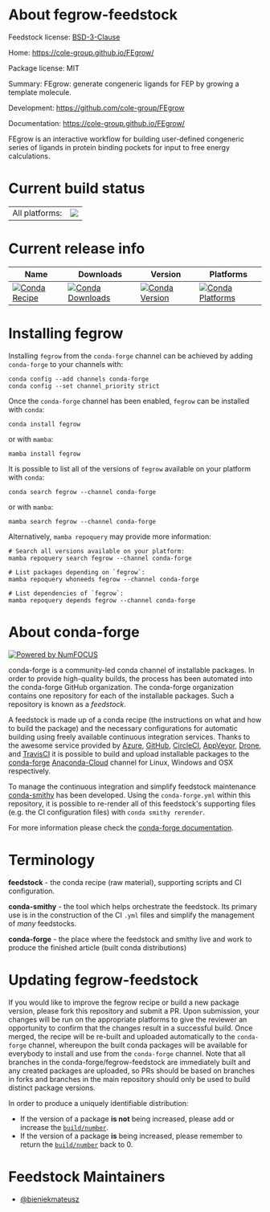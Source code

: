About fegrow-feedstock
======================

Feedstock license: [BSD-3-Clause](https://github.com/conda-forge/fegrow-feedstock/blob/main/LICENSE.txt)

Home: https://cole-group.github.io/FEgrow/

Package license: MIT

Summary: FEgrow: generate congeneric ligands for FEP by growing a template molecule.

Development: https://github.com/cole-group/FEgrow

Documentation: https://cole-group.github.io/FEgrow/

FEgrow is an interactive workflow for building user-defined
congeneric series of ligands in protein binding pockets
for input to free energy calculations.


Current build status
====================


<table><tr><td>All platforms:</td>
    <td>
      <a href="https://dev.azure.com/conda-forge/feedstock-builds/_build/latest?definitionId=16681&branchName=main">
        <img src="https://dev.azure.com/conda-forge/feedstock-builds/_apis/build/status/fegrow-feedstock?branchName=main">
      </a>
    </td>
  </tr>
</table>

Current release info
====================

| Name | Downloads | Version | Platforms |
| --- | --- | --- | --- |
| [![Conda Recipe](https://img.shields.io/badge/recipe-fegrow-green.svg)](https://anaconda.org/conda-forge/fegrow) | [![Conda Downloads](https://img.shields.io/conda/dn/conda-forge/fegrow.svg)](https://anaconda.org/conda-forge/fegrow) | [![Conda Version](https://img.shields.io/conda/vn/conda-forge/fegrow.svg)](https://anaconda.org/conda-forge/fegrow) | [![Conda Platforms](https://img.shields.io/conda/pn/conda-forge/fegrow.svg)](https://anaconda.org/conda-forge/fegrow) |

Installing fegrow
=================

Installing `fegrow` from the `conda-forge` channel can be achieved by adding `conda-forge` to your channels with:

```
conda config --add channels conda-forge
conda config --set channel_priority strict
```

Once the `conda-forge` channel has been enabled, `fegrow` can be installed with `conda`:

```
conda install fegrow
```

or with `mamba`:

```
mamba install fegrow
```

It is possible to list all of the versions of `fegrow` available on your platform with `conda`:

```
conda search fegrow --channel conda-forge
```

or with `mamba`:

```
mamba search fegrow --channel conda-forge
```

Alternatively, `mamba repoquery` may provide more information:

```
# Search all versions available on your platform:
mamba repoquery search fegrow --channel conda-forge

# List packages depending on `fegrow`:
mamba repoquery whoneeds fegrow --channel conda-forge

# List dependencies of `fegrow`:
mamba repoquery depends fegrow --channel conda-forge
```


About conda-forge
=================

[![Powered by
NumFOCUS](https://img.shields.io/badge/powered%20by-NumFOCUS-orange.svg?style=flat&colorA=E1523D&colorB=007D8A)](https://numfocus.org)

conda-forge is a community-led conda channel of installable packages.
In order to provide high-quality builds, the process has been automated into the
conda-forge GitHub organization. The conda-forge organization contains one repository
for each of the installable packages. Such a repository is known as a *feedstock*.

A feedstock is made up of a conda recipe (the instructions on what and how to build
the package) and the necessary configurations for automatic building using freely
available continuous integration services. Thanks to the awesome service provided by
[Azure](https://azure.microsoft.com/en-us/services/devops/), [GitHub](https://github.com/),
[CircleCI](https://circleci.com/), [AppVeyor](https://www.appveyor.com/),
[Drone](https://cloud.drone.io/welcome), and [TravisCI](https://travis-ci.com/)
it is possible to build and upload installable packages to the
[conda-forge](https://anaconda.org/conda-forge) [Anaconda-Cloud](https://anaconda.org/)
channel for Linux, Windows and OSX respectively.

To manage the continuous integration and simplify feedstock maintenance
[conda-smithy](https://github.com/conda-forge/conda-smithy) has been developed.
Using the ``conda-forge.yml`` within this repository, it is possible to re-render all of
this feedstock's supporting files (e.g. the CI configuration files) with ``conda smithy rerender``.

For more information please check the [conda-forge documentation](https://conda-forge.org/docs/).

Terminology
===========

**feedstock** - the conda recipe (raw material), supporting scripts and CI configuration.

**conda-smithy** - the tool which helps orchestrate the feedstock.
                   Its primary use is in the construction of the CI ``.yml`` files
                   and simplify the management of *many* feedstocks.

**conda-forge** - the place where the feedstock and smithy live and work to
                  produce the finished article (built conda distributions)


Updating fegrow-feedstock
=========================

If you would like to improve the fegrow recipe or build a new
package version, please fork this repository and submit a PR. Upon submission,
your changes will be run on the appropriate platforms to give the reviewer an
opportunity to confirm that the changes result in a successful build. Once
merged, the recipe will be re-built and uploaded automatically to the
`conda-forge` channel, whereupon the built conda packages will be available for
everybody to install and use from the `conda-forge` channel.
Note that all branches in the conda-forge/fegrow-feedstock are
immediately built and any created packages are uploaded, so PRs should be based
on branches in forks and branches in the main repository should only be used to
build distinct package versions.

In order to produce a uniquely identifiable distribution:
 * If the version of a package **is not** being increased, please add or increase
   the [``build/number``](https://docs.conda.io/projects/conda-build/en/latest/resources/define-metadata.html#build-number-and-string).
 * If the version of a package **is** being increased, please remember to return
   the [``build/number``](https://docs.conda.io/projects/conda-build/en/latest/resources/define-metadata.html#build-number-and-string)
   back to 0.

Feedstock Maintainers
=====================

* [@bieniekmateusz](https://github.com/bieniekmateusz/)

